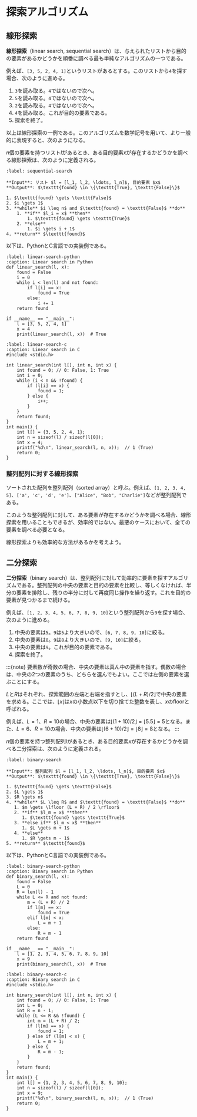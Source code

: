 # 探索アルゴリズム

## 線形探索

**線形探索**（linear search, sequential search）は、与えられたリストから目的の要素があるかどうかを順番に調べる最も単純なアルゴリズムの一つである。

例えば、`[3, 5, 2, 4, 1]`というリストがあるとする。このリストから`4`を探す場合、次のように進める。

1. `3`を読み取る。`4`ではないので次へ。
2. `5`を読み取る。`4`ではないので次へ。
3. `2`を読み取る。`4`ではないので次へ。
4. `4`を読み取る。これが目的の要素である。
5. 探索を終了。

以上は線形探索の一例である。このアルゴリズムを数学記号を用いて、より一般的に表現すると、次のようになる。

$n$個の要素を持つリスト$l$があるとき、ある目的要素$x$が存在するかどうかを調べる線形探索は、次のように定義される。

```{prf:algorithm} squential search
:label: sequential-search

**Input**: リスト $l = [l_1, l_2, \ldots, l_n]$, 目的要素 $x$   
**Output**: $\texttt{found} \in \{\texttt{True}, \texttt{False}\}$

1. $\texttt{found} \gets \texttt{False}$
2. $i \gets 1$
3. **while** $i \leq n$ and $\texttt{found} = \texttt{False}$ **do**
    1. **if** $l_i = x$ **then**
        1. $\texttt{found} \gets \texttt{True}$
    2. **else**
        1. $i \gets i + 1$
4. **return** $\texttt{found}$
```

以下は、PythonとC言語での実装例である。

```{code} python
:label: linear-search-python
:caption: Linear search in Python
def linear_search(l, x):
    found = False
    i = 0
    while i < len(l) and not found:
        if l[i] == x:
            found = True
        else:
            i += 1
    return found

if __name__ == "__main__":
    l = [3, 5, 2, 4, 1]
    x = 4
    print(linear_search(l, x))  # True
```

```{code} c
:label: linear-search-c
:caption: Linear search in C
#include <stdio.h>

int linear_search(int l[], int n, int x) {
    int found = 0; // 0: False, 1: True
    int i = 0;
    while (i < n && !found) {
        if (l[i] == x) {
            found = 1;
        } else {
            i++;
        }
    }
    return found;
}
int main() {
    int l[] = {3, 5, 2, 4, 1};
    int n = sizeof(l) / sizeof(l[0]);
    int x = 4;
    printf("%d\n", linear_search(l, n, x));  // 1 (True)
    return 0;
}
```

### 整列配列に対する線形探索

ソートされた配列を整列配列（sorted array）と呼ぶ。例えば、`[1, 2, 3, 4, 5]`、`['a', 'c', 'd', 'e']`、`["Alice", "Bob", "Charlie"]`などが整列配列である。

このような整列配列に対して、ある要素が存在するかどうかを調べる場合、線形探索を用いることもできるが、効率的ではない。最悪のケースにおいて、全ての要素を調べる必要となる。

線形探索よりも効率的な方法があるかを考えよう。

## 二分探索

**二分探索**（binary search）は、整列配列に対して効率的に要素を探すアルゴリズムである。整列配列の中央の要素と目的の要素を比較し、等しくなければ、半分の要素を排除し、残りの半分に対して再度同じ操作を繰り返す。これを目的の要素が見つかるまで続ける。

例えば、`[1, 2, 3, 4, 5, 6, 7, 8, 9, 10]`という整列配列から`9`を探す場合、次のように進める。

1. 中央の要素は`5`。`9`は`5`より大きいので、`[6, 7, 8, 9, 10]`に絞る。
2. 中央の要素は`8`。`9`は`8`より大きいので、`[9, 10]`に絞る。
3. 中央の要素は`9`。これが目的の要素である。
4. 探索を終了。

:::{note}
要素数が奇数の場合、中央の要素は真ん中の要素を指す。偶数の場合は、中央の2つの要素のうち、どちらを選んでもよい。ここでは左側の要素を選ぶことにする。

$L$と$R$はそれぞれ、探索範囲の左端と右端を指すとし、$\lfloor (L + R) / 2 \rfloor$で中央の要素を求める。ここでは、$\lfloor x \rfloor$は$x$の小数点以下を切り捨てた整数を表し、$x$のfloorと呼ばれる。

例えば、$L = 1$、$R = 10$の場合、中央の要素は$\lfloor (1 + 10) / 2 \rfloor = \lfloor 5.5 \rfloor = 5$となる。また、$L = 6$、$R = 10$の場合、中央の要素は$\lfloor (6 + 10) / 2 \rfloor = \lfloor 8 \rfloor = 8$となる。
:::

$n$個の要素を持つ整列配列$l$があるとき、ある目的要素$x$が存在するかどうかを調べる二分探索は、次のように定義される。

```{prf:algorithm} binary search
:label: binary-search

**Input**: 整列配列 $l = [l_1, l_2, \ldots, l_n]$, 目的要素 $x$   
**Output**: $\texttt{found} \in \{\texttt{True}, \texttt{False}\}$

1. $\texttt{found} \gets \texttt{False}$
2. $L \gets 1$
3. $R \gets n$
4. **while** $L \leq R$ and $\texttt{found} = \texttt{False}$ **do**
   1. $m \gets \lfloor (L + R) / 2 \rfloor$  
   2. **if** $l_m = x$ **then**
      1. $\texttt{found} \gets \texttt{True}$
   3. **else if** $l_m < x$ **then**
      1. $L \gets m + 1$
   4. **else**
      1. $R \gets m - 1$
5. **return** $\texttt{found}$
```

以下は、PythonとC言語での実装例である。

```{code} python
:label: binary-search-python
:caption: Binary search in Python
def binary_search(l, x):
    found = False
    L = 0
    R = len(l) - 1
    while L <= R and not found:
        m = (L + R) // 2
        if l[m] == x:
            found = True
        elif l[m] < x:
            L = m + 1
        else:
            R = m - 1
    return found

if __name__ == "__main__":
    l = [1, 2, 3, 4, 5, 6, 7, 8, 9, 10]
    x = 9
    print(binary_search(l, x))  # True
```

```{code} c
:label: binary-search-c
:caption: Binary search in C
#include <stdio.h>

int binary_search(int l[], int n, int x) {
    int found = 0; // 0: False, 1: True
    int L = 0;
    int R = n - 1;
    while (L <= R && !found) {
        int m = (L + R) / 2;
        if (l[m] == x) {
            found = 1;
        } else if (l[m] < x) {
            L = m + 1;
        } else {
            R = m - 1;
        }
    }
    return found;
}
int main() {
    int l[] = {1, 2, 3, 4, 5, 6, 7, 8, 9, 10};
    int n = sizeof(l) / sizeof(l[0]);
    int x = 9;
    printf("%d\n", binary_search(l, n, x));  // 1 (True)
    return 0;
}
```